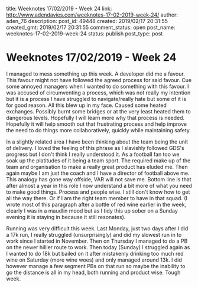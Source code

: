 title: Weeknotes 17/02/2019 - Week 24
link: http://www.adendavies.com/weeknotes-17-02-2019-week-24/
author: aden_76
description: 
post_id: 49448
created: 2019/02/17 20:31:55
created_gmt: 2019/02/17 20:31:55
comment_status: open
post_name: weeknotes-17-02-2019-week-24
status: publish
post_type: post

# Weeknotes 17/02/2019 - Week 24

I managed to mess something up this week. A developer did me a favour. This favour might not have followed the agreed process for said favour. Cue some annoyed managers when I wanted to do something with this favour. I was accused of circumventing a process, which was not really my intention but it is a process I have struggled to navigate/really hate but some of it is for good reason. All this blew up in my face. Caused some heated exchanges. Possibly burnt some bridges or at the very least heated them to dangerous levels. Hopefully I will learn more why that process is needed. Hopefully it will help smooth out that frustrating process and help improve the need to do things more collaboratively, quickly while maintaining safety.

In a slightly related area I have been thinking about the team being the unit of delivery. I loved the feeling of this phrase as I slavishly followed GDS's progress but I don't think I really understood it. As a football fan too we soak up the platitudes of it being a team sport. The required make up of the team and organisation to make a really great product has eluded me. Then again maybe I am just the coach and I have a director of football above me. This analogy has gone way offside, VAR will not save me. Bottom line is that after almost a year in this role I now understand a bit more of what you need to make good things. Process and people wise. I still don't know how to get all the way there. Or if I am the right team member to have in that squad. (I wrote most of this paragraph after a bottle of red wine earlier in the week, clearly I was in a maudlin mood but as I tidy this up sober on a Sunday evening it is staying in because it still resonates). 

Running was very difficult this week. Last Monday, just two days after I did a 17k run, I really struggled (unsurprisingly) and did my slowest run in to work since I started in November. Then on Thursday I managed to do a PB on the newer hillier route to work. Then today (Sunday) I struggled again as I wanted to do 18k but bailed on it after mistakenly drinking too much red wine on Saturday (more wine woes) and only managed around 13k. I did however manage a few segment PBs on that run so maybe the inability to go the distance is all in my head, both running and product wise. Tough week.